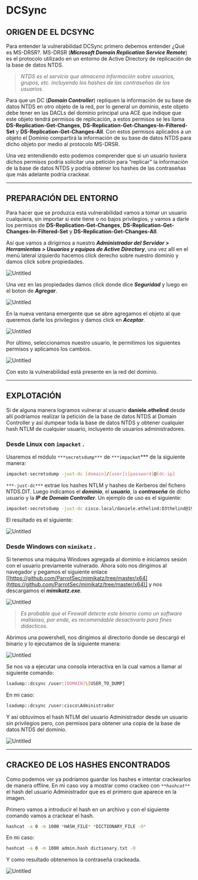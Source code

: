 # DCSync

## ORIGEN DE EL DCSYNC

Para entender la vulnerabilidad DCSync primero debemos entender ¿Qué es MS-DRSR?. MS-DRSR (***Microsoft Domain Replication Service Remote***) es el protocolo utilizado en un entorno de Active Directory de replicación de la base de datos NTDS.

> *NTDS es el servicio que almacena información sobre usuarios, grupos, etc. incluyendo los hashes de las contraseñas de los usuarios.*
> 

Para que un DC (***Domain Controller***) repliquen la información de su base de datos NTDS en otro objeto de la red, por lo general un dominio, este objeto debe tener en las DACLs del dominio principal una ACE que indique que este objeto tendrá permisos de replicación, a estos permisos se les llama **DS-Replication-Get-Changes**, **DS-Replication-Get-Changes-In-Filtered-Set** y **DS-Replication-Get-Changes-All**. Con estos permisos aplicados a un objeto el Dominio compartirá la información de su base de datos NTDS para dicho objeto por medio al protocolo MS-DRSR.

Una vez entendiendo esto podemos comprender que si un usuario tuviera dichos permisos podría solicitar una petición para “replicar” la información de la base de datos NTDS y podría obtener los hashes de las contraseñas que más adelante podría crackear.

---

## PREPARACIÓN DEL ENTORNO

Para hacer que se produzca esta vulnerabilidad vamos a tomar un usuario cualquiera, sin importar si este tiene o no bajos privilegios, y vamos a darle los permisos de **DS-Replication-Get-Changes**, **DS-Replication-Get-Changes-In-Filtered-Set** y **DS-Replication-Get-Changes-All**.

Así que vamos a dirigirnos a nuestro ***Administrador del Servidor > Herramientas > Usuarios y equipos de Active Directory***, una vez allí en el menú lateral izquierdo hacemos click derecho sobre nuestro dominio y damos click sobre propiedades.

![Untitled](images/Untitled.png)

Una vez en las propiedades damos click donde dice ***Seguridad*** y luego en el boton de ***Agregar***.

![Untitled](images/Untitled%201.png)

En la nueva ventana emergente que se abre agregamos el objeto al que queremos darle los privilegios y damos click en ***Aceptar***.

![Untitled](images/Untitled%202.png)

Por último, seleccionamos nuestro usuario, le permitimos los siguientes permisos y aplicamos los cambios.

![Untitled](images/Untitled%203.png)

Con esto la vulnerabilidad está presente en la red del dominio.

---

## EXPLOTACIÓN

Si de alguna manera logramos vulnerar al usuario **daniele.ethelind** desde allí podríamos realizar la petición de la base de datos NTDS al Domain Controller y así dumpear toda la base de datos NTDS y obtener cualquier hash NTLM de cualquier usuario, incluyento de usuarios administradores.

### Desde Linux con `impacket` .

Usaremos el módulo `***secretsdump***` de `***impacket`*** de la siguiente manera:

```bash
impacket-secretsdump -just-dc [domain]/[user]:[password]@[dc-ip]
```

`***-just-dc***` extrae los hashes NTLM y hashes de Kerberos del fichero NTDS.DIT. Luego indicamos el ***dominio***, el ***usuario***, la ***contraseña*** de dicho usuario y la ***IP de Domain Controller***. Un ejemplo de uso es el siguiente:

```bash
impacket-secretsdump -just-dc cisco.local/daniele.ethelind:D3thelind@192.168.56.136
```

El resultado es el siguiente:

![Untitled](images/Untitled%204.png)

### Desde Windows con `mimikatz` .

Si tenemos una máquina Windows agregada al dominio e iniciamos sesión con el usuario previamente vulnerado. Ahora solo nos dirigimos al navegador y pegamos el siguiente enlace [[https://github.com/ParrotSec/mimikatz/tree/master/x64](https://github.com/ParrotSec/mimikatz/tree/master/x64)] y nos descargamos el ***mimikatz.exe***.

![Untitled](images/Untitled%205.png)

> *Es probable que el Firewall detecte este binario como un software malisioso, por ende, es recomendable desactivarlo para fines didacticos.*
> 

Abrimos una powershell, nos dirigimos al directorio donde se descargó el binario y lo ejecutamos de la siguiente manera:

![Untitled](images/Untitled%206.png)

Se nos va a ejecutar una consola interactiva en la cual vamos a llamar al siguiente comando:

```bash
lsadump::dcsync /user:[DOMAIN]\[USER_TO_DUMP]
```

En mi caso:

```bash
lsadump::dcsync /user:cisco\Administrador
```

Y así obtuvimos el hash NTLM del usuario Administrador desde un usuario sin privilegios pero, con permisos para obtener una copia de la base de datos NTDS del dominio.

![Untitled](images/Untitled%207.png)

---

## CRACKEO DE LOS HASHES ENCONTRADOS

Como podemos ver ya podríamos guardar los hashes e intentar crackearlos de manera offline. En mi caso voy a mostrar como crackeo con *`**hashcat**`* el hash del usuario Administrador que es el primero que aparece en la imagen.

Primero vamos a introducir el hash en un archivo y con el siguiente comando vamos a crackear el hash.

```bash
hashcat -a 0 -m 1000 *HASH_FILE* *DICTIONARY_FILE -O*
```

En mi caso:

```bash
hashcat -a 0 -m 1000 admin.hash dictionary.txt -O
```

Y como resultado obtenemos la contraseña crackeada.

![Untitled](images/59aed1b1-350f-4061-ad53-63339af0636c.png)